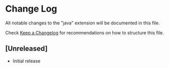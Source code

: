 # Change Log
All notable changes to the "java" extension will be documented in this file.

Check [Keep a Changelog](http://keepachangelog.com/) for recommendations on how to structure this file.

## [Unreleased]
- Initial release